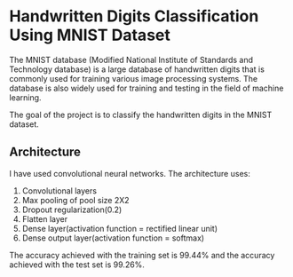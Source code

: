 # Handwritten Digits Classification Using MNIST Dataset

The MNIST database (Modified National Institute of Standards and Technology database) is a large database of handwritten digits that is commonly used for training various image processing systems. The database is also widely used for training and testing in the field of machine learning.

The goal of the project is to classify the handwritten digits in the MNIST dataset.

## Architecture

I have used convolutional neural networks. The architecture uses:
1. Convolutional layers
2. Max pooling of pool size 2X2
3. Dropout regularization(0.2)
4. Flatten layer
5. Dense layer(activation function = rectified linear unit)
6. Dense output layer(activation function = softmax)


The accuracy achieved with the training set is 99.44% and the accuracy achieved with the test set is 99.26%.
